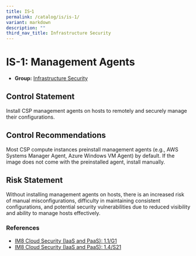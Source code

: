 ```yaml
---
title: IS᠆1
permalink: /catalog/is/is-1/
variant: markdown
description: ""
third_nav_title: Infrastructure Security
---
```

# IS-1: Management Agents

* **Group:** [Infrastructure Security](/catalog/is)

## Control Statement

Install CSP management agents on hosts to remotely and securely manage their configurations.

## Control Recommendations

Most CSP compute instances preinstall management agents (e.g., AWS Systems Manager Agent, Azure Windows VM Agent) by default. If the image does not come with the preinstalled agent, install manually.

## Risk Statement

Without installing management agents on hosts, there is an increased risk of manual misconfigurations, difficulty in maintaining consistent configurations, and potential security vulnerabilities due to reduced visibility and ability to manage hosts effectively.



### References


 * [IM8 Cloud Security (IaaS and PaaS): 1.1/G1](https://intranet.mof.gov.sg/portal/IM/Themes/IT-Management/Cloud/Topics/Cloud-Security.aspx)
 * [IM8 Cloud Security (IaaS and PaaS): 1.4/S21](https://intranet.mof.gov.sg/portal/IM/Themes/IT-Management/Cloud/Topics/Cloud-Security.aspx)